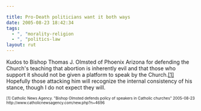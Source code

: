 ```yaml
---

title: Pro-Death politicians want it both ways
date: 2005-08-23 18:42:34
tags:
  - ", "morality-religion
  - ", "politics-law
layout: rut
---
```


<p>Kudos to Bishop Thomas J. Olmsted of Phoenix Arizona for defending the Church's teaching that abortion is inherently evil and that those who support it should not be given a platform to speak by the Church.<a href="http://www.catholicnewsagency.com/new.php?n=4696">[1]</a> Hopefully those attacking him will recognize the internal consistency of his stance, though I do not expect they will.</p>  <font size="-2"> [1] Catholic News Agency.  "Bishop Olmsted defends policy of speakers in Catholic churches" 2005-08-23 http://www.catholicnewsagency.com/new.php?n=4696 </font>

